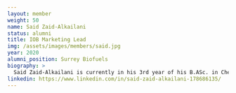 ```yaml
---
layout: member
weight: 50
name: Said Zaid-Alkailani
status: alumni
title: IOB Marketing Lead
img: /assets/images/members/said.jpg
year: 2020
alumni_position: Surrey Biofuels
biography: >
  Said Zaid-Alkailani is currently in his 3rd year of his B.ASc. in Chemical and Biological Engineering (CHBE) in UBC. During Said's undergraduate studies, he has been the vice captain of the junior Chem-E-Car team, the second year representative for CHBE and the third year representative for CHBE.
linkedin: https://www.linkedin.com/in/said-zaid-alkailani-178686135/
---
```


